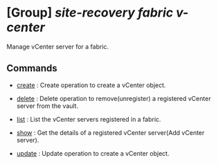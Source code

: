 # [Group] _site-recovery fabric v-center_

Manage vCenter server for a fabric.

## Commands

- [create](/Commands/site-recovery/fabric/v-center/_create.md)
: Create operation to create a vCenter object.

- [delete](/Commands/site-recovery/fabric/v-center/_delete.md)
: Delete operation to remove(unregister) a registered vCenter server from the vault.

- [list](/Commands/site-recovery/fabric/v-center/_list.md)
: List the vCenter servers registered in a fabric.

- [show](/Commands/site-recovery/fabric/v-center/_show.md)
: Get the details of a registered vCenter server(Add vCenter server).

- [update](/Commands/site-recovery/fabric/v-center/_update.md)
: Update operation to create a vCenter object.
